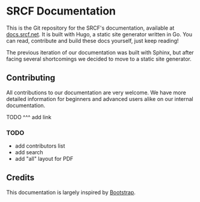 # SRCF Documentation

This is the Git repository for the SRCF's documentation, available at [docs.srcf.net](https://docs.srcf.net). It is built with Hugo, a static site generator written in Go. You can read, contribute and build these docs yourself, just keep reading!

The previous iteration of our documentation was built with Sphinx, but after facing several shortcomings we decided to move to a static site generator.

## Contributing

All contributions to our documentation are very welcome. We have more detailed information for beginners and advanced users alike on our internal documentation.

TODO ^^^ add link

### TODO

* add contributors list
* add search
* add "all" layout for PDF

## Credits

This documentation is largely inspired by [Bootstrap](https://github.com/twbs/bootstrap/).
